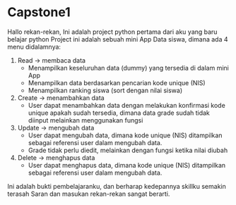 # Capstone1
Hallo rekan-rekan,
Ini adalah project python pertama dari aku yang baru belajar python
Project ini adalah sebuah mini App Data siswa, dimana ada 4 menu didalamnya:
1. Read -> membaca data
   * Menampilkan keseluruhan data (dummy) yang tersedia di dalam mini App
   * Menampilkan data berdasarkan pencarian kode unique (NIS)
   * Menampilkan ranking siswa (sort dengan nilai siswa)
2. Create -> menambahkan data
   * User dapat menambahkan data dengan melakukan konfirmasi kode unique apakah sudah tersedia, dimana data grade sudah tidak diinput melainkan menggunakan fungsi
3. Update -> mengubah data
   * User dapat mengubah data, dimana kode unique (NIS) ditampilkan sebagai referensi user dalam mengubah data.
   * Grade tidak perlu diedit, melainkan dengan fungsi ketika nilai diubah
5. Delete -> menghapus data
   * User dapat menghapus data, dimana kode unique (NIS) ditampilkan sebagai referensi user dalam mengubah data.

Ini adalah bukti pembelajaranku, dan berharap kedepannya skillku semakin terasah
Saran dan masukan rekan-rekan sangat berarti. 
